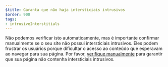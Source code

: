 ```yaml
---
$title: Garanta que não haja intersticiais intrusivos
$order: 900
tags:
- intrusiveInterstitials
---
```


Não podemos verificar isto automaticamente, mas é importante confirmar manualmente se o seu site não possui intersticiais intrusivos. Eles podem frustrar os usuários porque dificultar o acesso ao conteúdo que esperavam ao navegar para sua página. Por favor, [verifique manualmente](https://www.google.com/webmasters/tools/ad-experience-mobile-unverified?hl=en-GB) para garantir que sua página não contenha intersticiais intrusivos.
